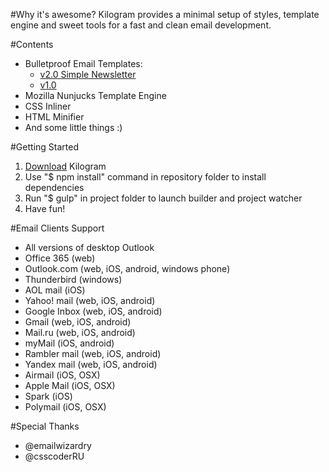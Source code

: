 #Why it's awesome?
Kilogram provides a minimal setup of styles, template engine and sweet tools for a fast and clean email development.

#Contents
- Bulletproof Email Templates:
    - <a href="http://dudeonthehorse.github.io/kilogram/kilogram/build/simple.html">v2.0 Simple Newsletter</a>   
    - <a href="http://dudeonthehorse.github.io/kilogram/kilogram_alpha/build/index.html">v1.0</a>
- Mozilla Nunjucks Template Engine
- CSS Inliner
- HTML Minifier
- And some little things :)

#Getting Started
1. <a href="https://github.com/dudeonthehorse/kilogram/archive/dev.zip">Download</a> Kilogram
2. Use "$ npm install" command in repository folder to install dependencies
3. Run "$ gulp" in project folder to launch builder and project watcher
4. Have fun!

#Email Clients Support
- All versions of desktop Outlook
- Office 365 (web)
- Outlook.com (web, iOS, android, windows phone)
- Thunderbird (windows)
- AOL mail (iOS)
- Yahoo! mail (web, iOS, android)
- Google Inbox (web, iOS, android)
- Gmail (web, iOS, android)
- Mail.ru (web, iOS, android)
- myMail (iOS, android)
- Rambler mail (web, iOS, android)
- Yandex mail (web, iOS, android)
- Airmail (iOS, OSX)
- Apple Mail (iOS, OSX)
- Spark (iOS)
- Polymail (iOS, OSX)

#Special Thanks
- @emailwizardry
- @csscoderRU
